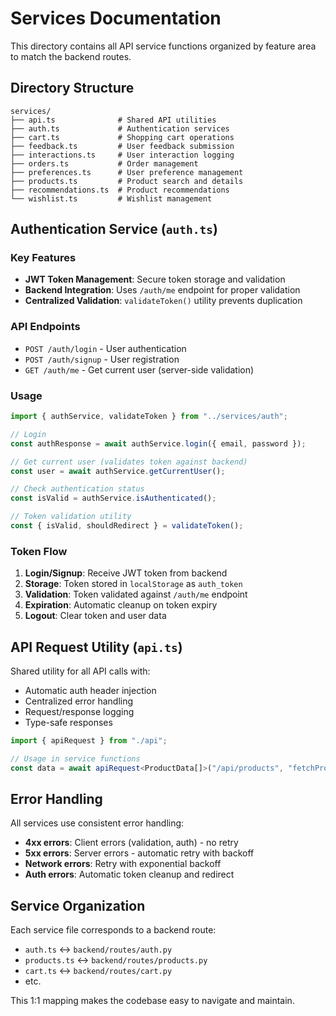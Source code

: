 # Services Documentation

This directory contains all API service functions organized by feature area to match the backend routes.

## Directory Structure

```
services/
├── api.ts              # Shared API utilities
├── auth.ts             # Authentication services
├── cart.ts             # Shopping cart operations
├── feedback.ts         # User feedback submission
├── interactions.ts     # User interaction logging
├── orders.ts           # Order management
├── preferences.ts      # User preference management
├── products.ts         # Product search and details
├── recommendations.ts  # Product recommendations
└── wishlist.ts         # Wishlist management
```

## Authentication Service (`auth.ts`)

### Key Features

- **JWT Token Management**: Secure token storage and validation
- **Backend Integration**: Uses `/auth/me` endpoint for proper validation
- **Centralized Validation**: `validateToken()` utility prevents duplication

### API Endpoints

- `POST /auth/login` - User authentication
- `POST /auth/signup` - User registration
- `GET /auth/me` - Get current user (server-side validation)

### Usage

```typescript
import { authService, validateToken } from "../services/auth";

// Login
const authResponse = await authService.login({ email, password });

// Get current user (validates token against backend)
const user = await authService.getCurrentUser();

// Check authentication status
const isValid = authService.isAuthenticated();

// Token validation utility
const { isValid, shouldRedirect } = validateToken();
```

### Token Flow

1. **Login/Signup**: Receive JWT token from backend
2. **Storage**: Token stored in `localStorage` as `auth_token`
3. **Validation**: Token validated against `/auth/me` endpoint
4. **Expiration**: Automatic cleanup on token expiry
5. **Logout**: Clear token and user data

## API Request Utility (`api.ts`)

Shared utility for all API calls with:

- Automatic auth header injection
- Centralized error handling
- Request/response logging
- Type-safe responses

```typescript
import { apiRequest } from "./api";

// Usage in service functions
const data = await apiRequest<ProductData[]>("/api/products", "fetchProducts");
```

## Error Handling

All services use consistent error handling:

- **4xx errors**: Client errors (validation, auth) - no retry
- **5xx errors**: Server errors - automatic retry with backoff
- **Network errors**: Retry with exponential backoff
- **Auth errors**: Automatic token cleanup and redirect

## Service Organization

Each service file corresponds to a backend route:

- `auth.ts` ↔ `backend/routes/auth.py`
- `products.ts` ↔ `backend/routes/products.py`
- `cart.ts` ↔ `backend/routes/cart.py`
- etc.

This 1:1 mapping makes the codebase easy to navigate and maintain.
